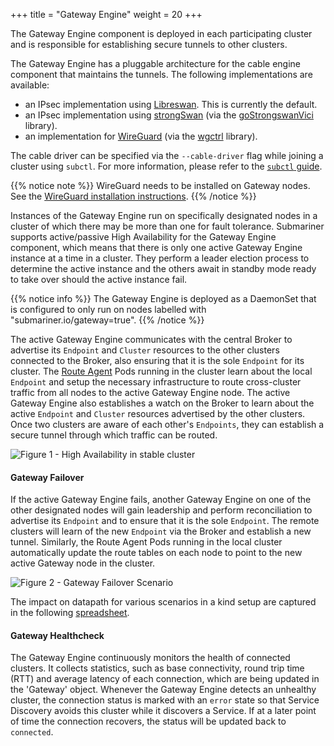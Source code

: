 +++
title =  "Gateway Engine"
weight = 20
+++

The Gateway Engine component is deployed in each participating cluster and
is responsible for establishing secure tunnels to other clusters.

The Gateway Engine has a pluggable architecture for the cable engine component
that maintains the tunnels. The following implementations are available:

* an IPsec implementation using [Libreswan](https://libreswan.org/). This is currently the default.
* an IPsec implementation using [strongSwan](https://www.strongswan.org/) (via the
  [goStrongswanVici](https://github.com/bronze1man/goStrongswanVici) library).
* an implementation for [WireGuard](https://www.wireguard.com/) (via the [wgctrl](https://github.com/WireGuard/wgctrl-go) library).

The cable driver can be specified via the `--cable-driver` flag while joining a cluster using `subctl`. For more information, please refer
to the [`subctl` guide](../../../operations/deployment/subctl/).

{{% notice note %}}
WireGuard needs to be installed on Gateway nodes. See the [WireGuard installation instructions](https://www.wireguard.com/install/).
{{% /notice %}}

Instances of the Gateway Engine run on specifically designated nodes in a
cluster of which there may be more than one for fault tolerance. Submariner
supports active/passive High Availability for the Gateway Engine component,
which means that there is only one active Gateway Engine instance at a time
in a cluster. They perform a leader election process to determine the active
instance and the others await in standby mode ready to take over should the
active instance fail.

{{% notice info %}}
The Gateway Engine is deployed as a DaemonSet that is configured to only run
on nodes labelled with "submariner.io/gateway=true".
{{% /notice %}}

The active Gateway Engine communicates with the central Broker to advertise
its `Endpoint` and `Cluster` resources to the other clusters connected to the
Broker, also ensuring that it is the sole `Endpoint` for its cluster. The
[Route Agent](../route-agent/) Pods running in the cluster learn about the
local `Endpoint` and setup the necessary infrastructure to route cross-cluster
traffic from all nodes to the active Gateway Engine node. The active Gateway Engine
also establishes a watch on the Broker to learn about the active `Endpoint` and
`Cluster` resources advertised by the other clusters. Once two clusters are
aware of each other's `Endpoints`, they can establish a secure tunnel through
which traffic can be routed.

![Figure 1 - High Availability in stable cluster](/images/high-availability/HA_Cluster1.png)
<!-- Image Source: https://docs.google.com/presentation/d/180CtHZnr9PP5Rh98VEmkQz3ovc5AGXG9wosoHMLhgaY/edit -->

#### Gateway Failover

If the active Gateway Engine fails, another Gateway Engine on one of the
other designated nodes will gain leadership and perform reconciliation to
advertise its `Endpoint` and to ensure that it is the sole `Endpoint`. The
remote clusters will learn of the new `Endpoint` via the Broker and establish
a new tunnel. Similarly, the Route Agent Pods running in the local cluster
automatically update the route tables on each node to point to the new active
Gateway node in the cluster.

![Figure 2 - Gateway Failover Scenario](/images/high-availability/HA_Cluster2.png)
<!-- Image Source: https://docs.google.com/presentation/d/180CtHZnr9PP5Rh98VEmkQz3ovc5AGXG9wosoHMLhgaY/edit -->

The impact on datapath for various scenarios in a kind setup are captured in the
following [spreadsheet](https://docs.google.com/spreadsheets/d/1JsXsyRDDXkp6t55Gm-NP5EggWTyYi2yo27pyuDYwlpc/edit#gid=0).

#### Gateway Healthcheck

The Gateway Engine continuously monitors the health of connected clusters. It collects statistics, such as
base connectivity, round trip time (RTT) and average latency of each connection, which are being updated
in the 'Gateway' object. Whenever the Gateway Engine detects an unhealthy cluster, the connection status is marked
with an `error` state so that Service Discovery avoids this cluster while it discovers a Service.
If at a later point of time the connection recovers, the status will be updated back to `connected`.
